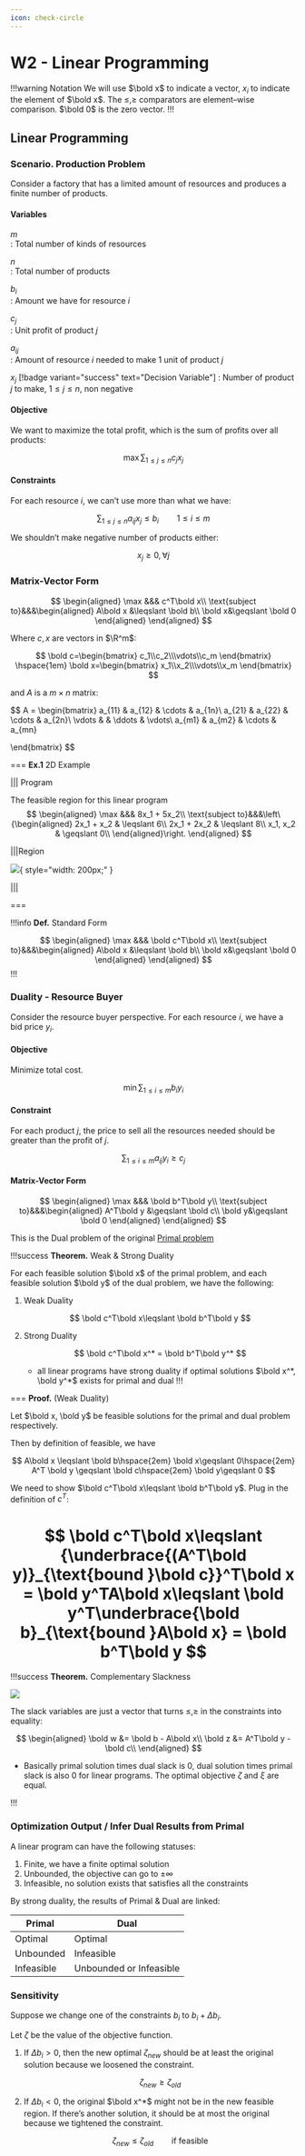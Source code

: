 ```yaml
---
icon: check-circle
---
```



# W2 - Linear Programming


!!!warning Notation
We will use $\bold x$ to indicate a vector, $x_i$ to indicate the element of $\bold x$. The $\leqslant, \geqslant$ comparators are element–wise comparison. $\bold 0$ is the zero vector.
!!!

## Linear Programming

### Scenario. Production Problem

Consider a factory that has a limited amount of resources and produces a finite number of products.

#### Variables

$m$  
:   Total number of kinds of resources 

$n$  
:   Total number of products 

$b_i$  
:   Amount we have for resource $i$ 

$c_j$  
:   Unit profit of product $j$ 

$a_{ij}$  
:   Amount of resource $i$ needed to make 1 unit of product $j$ 

$x_j$  [!badge variant="success" text="Decision Variable"]
:   Number of product $j$ to make, $1\leqslant j\leqslant n$, non negative 

#### Objective

We want to maximize the total profit, which is the sum of profits over all products:

$$
\max \sum_{1\leqslant j\leqslant n}c_jx_j
$$

#### Constraints

For each resource $i$, we can’t use more than what we have:

$$
\sum_{1\leqslant j\leqslant n}a_{ij}x_j\leqslant b_i\hspace{2em}1\leqslant i\leqslant m
$$

We shouldn’t make negative number of products either:

$$
x_j\geqslant 0, \forall j
$$

### Matrix-Vector Form

$$
\begin{aligned}
\max &&& c^T\bold x\\
\text{subject to}&&&\begin{aligned}
A\bold x &\leqslant \bold b\\
\bold x&\geqslant \bold 0
\end{aligned}
\end{aligned}
$$

Where $c, x$ are vectors in $\R^m$:

$$
\bold c=\begin{bmatrix}
c_1\\c_2\\\vdots\\c_m
\end{bmatrix} 
\hspace{1em}
\bold x=\begin{bmatrix}
x_1\\x_2\\\vdots\\x_m
\end{bmatrix}
$$

and $A$ is a $m\times n$ matrix:

$$
A = \begin{bmatrix}
a_{11} & a_{12} & \cdots & a_{1n}\\
a_{21} & a_{22} & \cdots & a_{2n}\\
\vdots & & \ddots & \vdots\\
a_{m1} & a_{m2} & \cdots & a_{mn}

\end{bmatrix}
$$

=== **Ex.1** 2D Example

||| Program

The feasible region for this linear program
$$
\begin{aligned}
\max &&& 8x_1 + 5x_2\\
\text{subject to}&&&\left\{\begin{aligned}
2x_1 + x_2 & \leqslant 6\\
2x_1 + 2x_2 & \leqslant 8\\
x_1, x_2 & \geqslant 0\\
\end{aligned}\right.
\end{aligned}
$$

|||Region

![](/assets/Screenshot_2023-10-06_at_17.45.31.png){ style="width: 200px;" }

|||

===

!!!info **Def.** Standard Form

$$
\begin{aligned}
\max &&& \bold c^T\bold x\\
\text{subject to}&&&\begin{aligned}
A\bold x &\leqslant \bold b\\
\bold x&\geqslant \bold 0
\end{aligned}
\end{aligned}
$$
!!!

### Duality - Resource Buyer

Consider the resource buyer perspective. For each resource $i$, we have a bid price $y_i$.

#### Objective

Minimize total cost.

$$
\min \sum_{1\leqslant i \leqslant m} b_i y_i
$$

#### Constraint

For each product $j$, the price to sell all the resources needed should be greater than the profit of $j$.

$$
\sum_{1\leqslant i\leqslant m} a_{ij} y_i\geqslant c_j
$$

#### Matrix-Vector Form

$$
\begin{aligned}
\max &&& \bold b^T\bold y\\
\text{subject to}&&&\begin{aligned}
A^T\bold y &\geqslant \bold c\\
\bold y&\geqslant \bold 0
\end{aligned}
\end{aligned}
$$

This is the Dual problem of the original [Primal problem](W2%20-%20Linear%20Programming%20b280afc09ed04fc0bbed484b56f62e21.md)

!!!success **Theorem.** Weak & Strong Duality

For each feasible solution $\bold x$ of the primal problem, and each feasible solution $\bold y$ of the dual problem, we have the following:

1. Weak Duality
    
    $$
    \bold c^T\bold x\leqslant \bold b^T\bold y
    $$
    
2. Strong Duality
    
    $$
    \bold c^T\bold x^* = \bold b^T\bold y^*
    $$

    - all linear programs have strong duality if optimal solutions $\bold x^*, \bold  y^*$ exists for primal and dual
!!!

=== **Proof.** (Weak Duality)

Let $\bold x, \bold y$ be feasible solutions for the primal and dual problem respectively. 

Then by definition of feasible, we have

$$
A\bold x \leqslant \bold b\hspace{2em} \bold x\geqslant 0\hspace{2em} A^T \bold y \geqslant \bold c\hspace{2em} \bold y\geqslant 0
$$

We need to show $\bold c^T\bold x\leqslant \bold b^T\bold y$. Plug in the definition of $c^T$:

$$
\bold c^T\bold x\leqslant {\underbrace{(A^T\bold y)}_{\text{bound }\bold c}}^T\bold x = \bold y^TA\bold x\leqslant \bold y^T\underbrace{\bold b}_{\text{bound }A\bold x} = \bold b^T\bold y
$$
===

!!!success **Theorem.** Complementary Slackness

![](/assets/Screenshot_2022-11-08_at_2.07.01_PM.png)

The slack variables are just a vector that turns $\leqslant, \geqslant$ in the constraints into equality:

$$
\begin{aligned}
\bold w &= \bold b - A\bold x\\
\bold z &=  A^T\bold y - \bold c\\
\end{aligned}
$$

- Basically primal solution times dual slack is 0, dual solution times primal slack is also 0 for linear programs. The optimal objective $\zeta$ and $\xi$ are equal.

!!!

### Optimization Output / Infer Dual Results from Primal

A linear program can have the following statuses:

1. Finite, we have a finite optimal solution
2. Unbounded, the objective can go to $\pm\infty$
3. Infeasible, no solution exists that satisfies all the constraints

By strong duality, the results of Primal & Dual are linked:

 **Primal** | **Dual** 
 --- | --- 
 Optimal | Optimal 
 Unbounded | Infeasible 
 Infeasible | Unbounded or Infeasible 

### Sensitivity

Suppose we change one of the constraints $b_i$ to $b_i + \Delta b_i$.

Let $\zeta$ be the value of the objective function.

1. If $\Delta b_i > 0$, then the new optimal $\zeta_{new}$ should be at least the original solution because we loosened the constraint.
    
    $$
    \zeta_{new} \geqslant\zeta_{old}
    $$
    
2. If $\Delta b_i  < 0$, the original $\bold x^*$ might not be in the new feasible region. If there’s another solution, it should be at most the original because we tightened the constraint.
    
    $$
    \zeta_{new}\leqslant \zeta _{old}\qquad{\text{if feasible}}
    $$
    